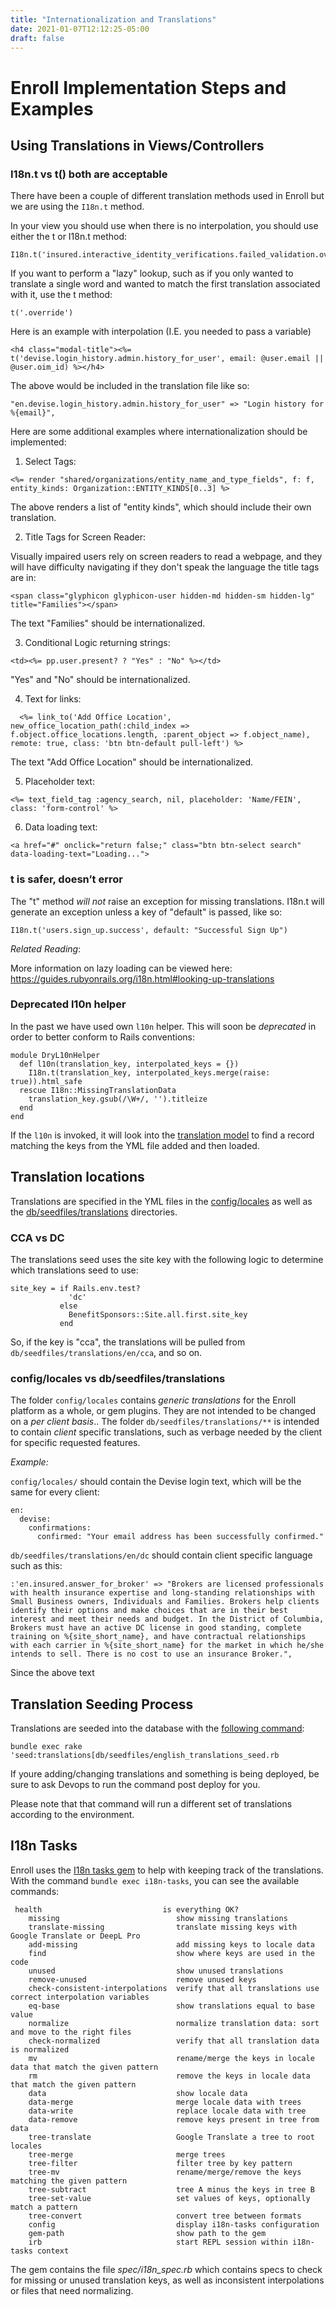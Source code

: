 ```yaml
---
title: "Internationalization and Translations"
date: 2021-01-07T12:12:25-05:00
draft: false
---
```


# Enroll Implementation Steps and Examples 

## Using Translations in Views/Controllers


### I18n.t vs t() both are acceptable

There have been a couple of different translation methods used in Enroll but we are using the `I18n.t` method.

In your view you should use when there is no interpolation, you should use either the t or I18n.t method:

```
I18n.t('insured.interactive_identity_verifications.failed_validation.override')

```

If you want to perform a "lazy" lookup, such as if you only wanted to translate a single word and wanted to match the first translation associated with it, use the t method:

```
t('.override')
```

Here is an example with interpolation (I.E. you needed to pass a variable)
```
<h4 class="modal-title"><%= t('devise.login_history.admin.history_for_user', email: @user.email || @user.oim_id) %></h4>
```
The above would be included in the translation file like so:

```
"en.devise.login_history.admin.history_for_user" => "Login history for %{email}",
```


Here are some additional examples where internationalization should be implemented:


1) Select Tags:

```
<%= render "shared/organizations/entity_name_and_type_fields", f: f, entity_kinds: Organization::ENTITY_KINDS[0..3] %>
```

The above renders a list of "entity kinds", which should include their own translation.

2) Title Tags for Screen Reader:

Visually impaired users rely on screen readers to read a webpage, and they will have difficulty navigating if they don't speak the language the title tags are in:

```
<span class="glyphicon glyphicon-user hidden-md hidden-sm hidden-lg" title="Families"></span>
```

The text "Families" should be internationalized.

3) Conditional Logic returning strings:

```
<td><%= pp.user.present? ? "Yes" : "No" %></td>
```

"Yes" and "No" should be internationalized.

4) Text for links:

```
  <%= link_to('Add Office Location', new_office_location_path(:child_index => f.object.office_locations.length, :parent_object => f.object_name), remote: true, class: 'btn btn-default pull-left') %>
```

The text "Add Office Location" should be internationalized.

5) Placeholder text:

```
<%= text_field_tag :agency_search, nil, placeholder: 'Name/FEIN', class: 'form-control' %>
```

6) Data loading text:

```
<a href="#" onclick="return false;" class="btn btn-select search" data-loading-text="Loading...">
```


### t is safer, doesn’t error

The "t" method *will not* raise an exception for missing translations. I18n.t will generate an exception unless a key of "default" is passed, like so:

```
I18n.t('users.sign_up.success', default: "Successful Sign Up")
```

_Related Reading_:

More information on lazy loading can be viewed here: https://guides.rubyonrails.org/i18n.html#looking-up-translations

### Deprecated l10n helper

In the past we have used own `l10n` helper. This will soon be *deprecated*  in order to better conform to Rails conventions:

```
module DryL10nHelper
  def l10n(translation_key, interpolated_keys = {})
    I18n.t(translation_key, interpolated_keys.merge(raise: true)).html_safe
  rescue I18n::MissingTranslationData
    translation_key.gsub(/\W+/, '').titleize
  end
end
```

If the `l10n` is invoked, it will look into the [translation model](https://github.com/dchbx/enroll/blob/master/app/models/translation.rb) to find a record matching the keys from the YML file added and then loaded.

## Translation locations

Translations are specified in the YML files in the [config/locales](https://github.com/dchbx/enroll/tree/master/config/locales) as well as the [db/seedfiles/translations](https://github.com/dchbx/enroll/tree/master/db/seedfiles/translations) directories.

### CCA vs DC

The translations seed uses the site key with the following logic to determine which translations seed to use:

```
site_key = if Rails.env.test?
             'dc'
           else
             BenefitSponsors::Site.all.first.site_key
           end
```

So, if the key is "cca", the translations will be pulled from `db/seedfiles/translations/en/cca`, and so on.

### config/locales vs db/seedfiles/translations

The folder `config/locales` contains _generic translations_ for the Enroll platform as a whole, or gem plugins. They are not intended to be changed on a *per client basis*.. The folder `db/seedfiles/translations/**` is intended to contain *client* specific translations, such as verbage needed by the client for specific requested features.

_Example:_

`config/locales/` should contain the Devise login text, which will be the same for every client:

```
en:
  devise:
    confirmations:
      confirmed: "Your email address has been successfully confirmed."
```

`db/seedfiles/translations/en/dc` should contain client specific language such as this:

```
:'en.insured.answer_for_broker' => "Brokers are licensed professionals with health insurance expertise and long-standing relationships with Small Business owners, Individuals and Families. Brokers help clients identify their options and make choices that are in their best interest and meet their needs and budget. In the District of Columbia, Brokers must have an active DC license in good standing, complete training on %{site_short_name}, and have contractual relationships with each carrier in %{site_short_name} for the market in which he/she intends to sell. There is no cost to use an insurance Broker.",

```

Since the above text 

## Translation Seeding Process

Translations are seeded into the database with the [following command](https://github.com/dchbx/enroll/blob/master/db/seedfiles/english_translations_seed.rb):
```
bundle exec rake 'seed:translations[db/seedfiles/english_translations_seed.rb
```
If youre adding/changing translations and something is being deployed, be sure to ask Devops to run the command post deploy for you.

Please note that that command will run a different set of translations according to the environment.

## I18n Tasks

Enroll uses the [I18n tasks gem](https://github.com/glebm/i18n-tasks) to help with keeping track of the translations. With the command `bundle exec i18n-tasks`, you can see the available commands:

```
 health                           is everything OK?
    missing                          show missing translations
    translate-missing                translate missing keys with Google Translate or DeepL Pro
    add-missing                      add missing keys to locale data
    find                             show where keys are used in the code
    unused                           show unused translations
    remove-unused                    remove unused keys
    check-consistent-interpolations  verify that all translations use correct interpolation variables
    eq-base                          show translations equal to base value
    normalize                        normalize translation data: sort and move to the right files
    check-normalized                 verify that all translation data is normalized
    mv                               rename/merge the keys in locale data that match the given pattern
    rm                               remove the keys in locale data that match the given pattern
    data                             show locale data
    data-merge                       merge locale data with trees
    data-write                       replace locale data with tree
    data-remove                      remove keys present in tree from data
    tree-translate                   Google Translate a tree to root locales
    tree-merge                       merge trees
    tree-filter                      filter tree by key pattern
    tree-mv                          rename/merge/remove the keys matching the given pattern
    tree-subtract                    tree A minus the keys in tree B
    tree-set-value                   set values of keys, optionally match a pattern
    tree-convert                     convert tree between formats
    config                           display i18n-tasks configuration
    gem-path                         show path to the gem
    irb                              start REPL session within i18n-tasks context
```

The gem contains the file _spec/i18n_spec.rb_ which contains specs to check for missing or unused translation keys, as well as inconsistent interpolations or files that need normalizing.
